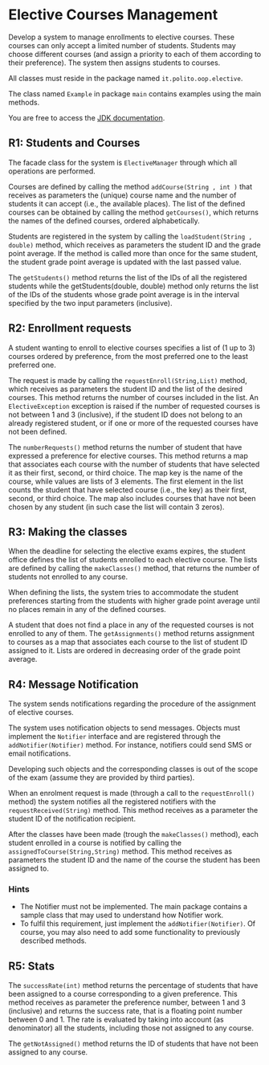 Elective Courses Management
===========================

Develop a system to manage enrollments to elective courses. These
courses can only accept a limited number of students. Students may
choose different courses (and assign a priority to each of them
according to their preference). The system then assigns students to
courses.

All classes must reside in the package named `it.polito.oop.elective`.

The class named `Example` in package `main` contains examples using
the main methods.

You are free to access the [JDK documentation](https://oop.polito.it/api).


R1: Students and Courses
------------------------

The facade class for the system is `ElectiveManager` through which all
operations are performed.

Courses are defined by calling the method `addCourse(String , int )`
that receives as parameters the (unique) course name and the number of
students it can accept (i.e., the available places). The list of the
defined courses can be obtained by calling the method `getCourses()`,
which returns the names of the defined courses, ordered alphabetically.

Students are registered in the system by calling the
`loadStudent(String , double)` method, which receives as parameters
the student ID and the grade point average. If the method is called more
than once for the same student, the student grade point average is
updated with the last passed value.

The `getStudents()` method returns the list of the IDs of all the
registered students while the getStudents(double, double) method only
returns the list of the IDs of the students whose grade point average is
in the interval specified by the two input parameters (inclusive).


R2: Enrollment requests
-----------------------

A student wanting to enroll to elective courses specifies a list of (1
up to 3) courses ordered by preference, from the most preferred one to
the least preferred one.

The request is made by calling the `requestEnroll(String,List)`
method, which receives as parameters the student ID and the list of the
desired courses. This method returns the number of courses included in
the list. An `ElectiveException` exception is raised if the number of
requested courses is not between 1 and 3 (inclusive), if the student ID
does not belong to an already registered student, or if one or more of
the requested courses have not been defined.

The `numberRequests()` method returns the number of student that have
expressed a preference for elective courses. This method returns a map
that associates each course with the number of students that have
selected it as their first, second, or third choice. The map key is the
name of the course, while values are lists of 3 elements. The first
element in the list counts the student that have selected course (i.e.,
the key) as their first, second, or third choice. The map also includes
courses that have not been chosen by any student (in such case the list
will contain 3 zeros).


R3: Making the classes
----------------------

When the deadline for selecting the elective exams expires, the student
office defines the list of students enrolled to each elective course.
The lists are defined by calling the `makeClasses()` method, that
returns the number of students not enrolled to any course.

When defining the lists, the system tries to accommodate the student
preferences starting from the students with higher grade point average
until no places remain in any of the defined courses.

A student that does not find a place in any of the requested courses is
not enrolled to any of them. The `getAssignments()` method returns
assignment to courses as a map that associates each course to the list
of student ID assigned to it. Lists are ordered in decreasing order of
the grade point average.


R4: Message Notification
------------------------

The system sends notifications regarding the procedure of the assignment
of elective courses.

The system uses notification objects to send messages. Objects must
implement the `Notifier` interface and are registered through the
`addNotifier(Notifier)` method. For instance, notifiers could send SMS
or email notifications.

Developing such objects and the corresponding classes is out of the
scope of the exam (assume they are provided by third parties).

When an enrolment request is made (through a call to the
`requestEnroll()` method) the system notifies all the registered
notifiers with the `requestReceived(String)` method. This method
receives as a parameter the student ID of the notification recipient.

After the classes have been made (trough the `makeClasses()` method),
each student enrolled in a course is notified by calling the
`assignedToCourse(String,String)` method. This method receives as
parameters the student ID and the name of the course the student has
been assigned to.

### Hints

-   The Notifier must not be implemented. The main package contains a
    sample class that may used to understand how Notifier work.
-   To fulfil this requirement, just implement the
    `addNotifier(Notifier)`. Of course, you may also need to add some
    functionality to previously described methods.


R5: Stats
---------

The `successRate(int)` method returns the percentage of students that
have been assigned to a course corresponding to a given preference. This
method receives as parameter the preference number, between 1 and 3
(inclusive) and returns the success rate, that is a floating point
number between 0 and 1. The rate is evaluated by taking into account (as
denominator) all the students, including those not assigned to any
course.

The `getNotAssigned()` method returns the ID of students that have not
been assigned to any course.
